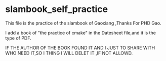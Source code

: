 # slambook_self_practice

This file is the practice of the slambook of Gaoxiang ,Thanks For PHD Gao.

I add a book of "the practice of cmake" in the Datesheet file,and it is the type of PDF.

IF THE AUTHOR OF THE BOOK FOUND IT AND I JUST TO SHARE WITH WHO NEED IT,SO I THING I WILL DELET IT ,IF NOT ALLOWD.

